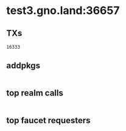 # test3.gno.land:36657

## TXs
```
16333
```

## addpkgs
```
```

## top realm calls
```
```

## top faucet requesters
```
```

